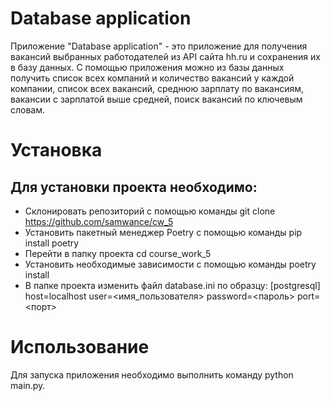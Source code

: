 # Database application
Приложение "Database application" - это приложение для получения вакансий выбранных работодателей из API сайта hh.ru и сохранения их в базу данных. С помощью приложения можно из базы данных получить список всех компаний и количество вакансий у каждой компании, список всех вакансий, среднюю зарплату по вакансиям, вакансии с зарплатой выше средней, поиск вакансий по ключевым словам.
# Установка
## Для установки проекта необходимо:
- Склонировать репозиторий с помощью команды git clone https://github.com/samwance/cw_5
- Установить пакетный менеджер Poetry с помощью команды pip install poetry
- Перейти в папку проекта cd course_work_5
- Установить необходимые зависимости с помощью команды poetry install
- В папке проекта изменить файл database.ini по образцу:
[postgresql]
host=localhost
user=<имя_пользователя>
password=<пароль>
port=<порт>

# Использование
Для запуска приложения необходимо выполнить команду python main.py.
